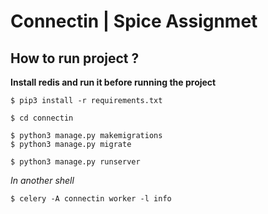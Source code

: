 # Connectin | Spice Assignmet

## How to run project ?

**Install redis and run it before running the project**

```shell
$ pip3 install -r requirements.txt

$ cd connectin

$ python3 manage.py makemigrations
$ python3 manage.py migrate

$ python3 manage.py runserver

```

*In another shell*
```shell
$ celery -A connectin worker -l info
```
